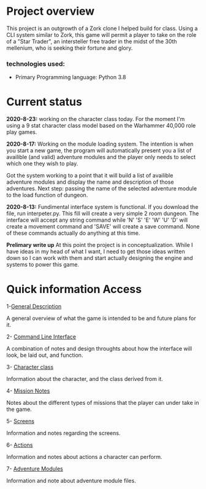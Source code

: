 # Project overview
This project is an outgrowth of a Zork clone I helped build for class. Using a CLI system similar to Zork, this game will permit a player to take on the role of a "Star Trader", an intersteller free trader in the midst of the 30th mellenium, who is seeking their fortune and glory. 

### technologies used:
* Primary Programming language: Python 3.8

# Current status
**2020-8-23:**
working on the character class today. For the moment I'm using a 9 stat character class model based on the Warhammer 40,000 role play games. 

**2020-8-17:**
Working on the module loading system. The intention is when you start a new game, the program will automatically present you a list of availible (and valid) adventure modules and the player only needs to select which one they wish to play.

Got the system working to a point that it will build a list of availible adventure modules and display the name and description of those adventures. Next step: 
passing the name of the selected adventure module to the load function of dungeon.

**2020-8-13:**
Fundimental interface system is functional. If you download the file, run interpeter.py. This fill will create a very simple 2 room dungeon. The interface will accept any string command while 'N' 'S' 'E' 'W' 'U' 'D' will create a movement command and 'SAVE' will create a save command. None of these commands actually do anything at this time.

**Prelimary write up**
At this point the project is in conceptualization. While I have ideas in my head of what I want, I need to get those ideas written down so I can work with them and start actually designing the engine and systems to power this game.


# Quick information Access 
1-[General Description](https://github.com/TorroesPrime/Star-Trade-Master/blob/master/design/generalDescription.md)

A general overview of what the game is intended to be and future plans for it.

2- [Command Line Interface](https://github.com/TorroesPrime/Star-Trade-Master/blob/master/design/interfaceDescription.md)

A combination of notes and design throughts about how the interface will look, be laid out, and function.

3- [Character class](https://github.com/TorroesPrime/Star-Trade-Master/blob/master/design/characterDescription.md)

Information about the character, and the class derived from it.

4- [Mission Notes](https://github.com/TorroesPrime/Star-Trade-Master/blob/master/design/missionsDescription.md)

Notes about the different types of missions that the player can under take in the game.

5- [Screens](https://github.com/TorroesPrime/Star-Trade-Master/blob/master/design/screenDescription.md)

Information and notes regarding the screens.

6- [Actions](https://github.com/TorroesPrime/Star-Trade-Master/blob/master/design/actions.md)

Information and notes about actions a character can perform.

7- [Adventure Modules](https://github.com/TorroesPrime/Star-Trade-Master/blob/master/design/adventures.md)

Information and note about adventure module files.
